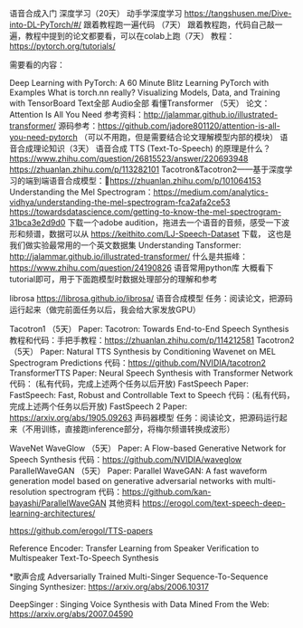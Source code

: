 语音合成入门
深度学习（20天）
动手学深度学习 https://tangshusen.me/Dive-into-DL-PyTorch/#/ 跟着教程跑一遍代码 （7天）
跟着教程跑，代码自己敲一遍，教程中提到的论文都要看，可以在colab上跑（7天）
教程：https://pytorch.org/tutorials/

需要看的内容：

Deep Learning with PyTorch: A 60 Minute Blitz
Learning PyTorch with Examples
What is torch.nn really?
Visualizing Models, Data, and Training with TensorBoard
Text全部
Audio全部
看懂Transformer （5天）
论文：Attention Is All You Need
参考资料：http://jalammar.github.io/illustrated-transformer/
源码参考：https://github.com/jadore801120/attention-is-all-you-need-pytorch （可以不用跑，但是需要结合论文理解模型内部的模块）
语音合成理论知识（3天）
语音合成 TTS (Text-To-Speech) 的原理是什么？
https://www.zhihu.com/question/26815523/answer/220693948
https://zhuanlan.zhihu.com/p/113282101
Tacotron&Tacotron2——基于深度学习的端到端语音合成模型：https://zhuanlan.zhihu.com/p/101064153
Understanding the Mel Spectrogram：https://medium.com/analytics-vidhya/understanding-the-mel-spectrogram-fca2afa2ce53
https://towardsdatascience.com/getting-to-know-the-mel-spectrogram-31bca3e2d9d0
下载一个adobe audition，拖进去一个语音的音频，感受一下波形和频谱，数据可以从 https://keithito.com/LJ-Speech-Dataset 下载， 这也是我们做实验最常用的一个英文数据集
Understanding Tansformer: http://jalammar.github.io/illustrated-transformer/
什么是共振峰：https://www.zhihu.com/question/24190826
语音常用python库
大概看下tutorial即可，用于下面跑模型时数据处理部分的理解和参考

librosa https://librosa.github.io/librosa/
语音合成模型
任务：阅读论文，把源码运行起来（做完前面任务以后，我会给大家发放GPU）

Tacotron1 （5天）
Paper: Tacotron: Towards End-to-End Speech Synthesis
教程和代码：手把手教程：https://zhuanlan.zhihu.com/p/114212581
Tacotron2 （5天）
Paper: Natural TTS Synthesis by Conditioning Wavenet on MEL Spectrogram Predictions
代码：https://github.com/NVIDIA/tacotron2
TransformerTTS
Paper: Neural Speech Synthesis with Transformer Network
代码： (私有代码，完成上述两个任务以后开放)
FastSpeech
Paper: FastSpeech: Fast, Robust and Controllable Text to Speech
代码：(私有代码，完成上述两个任务以后开放)
FastSpeech 2
Paper: https://arxiv.org/abs/1905.09263
声码器模型
任务：阅读论文，把源码运行起来（不用训练，直接跑inference部分，将梅尔频谱转换成波形）

WaveNet
WaveGlow （5天）
Paper: A Flow-based Generative Network for Speech Synthesis
代码：https://github.com/NVIDIA/waveglow
ParallelWaveGAN （5天）
Paper: Parallel WaveGAN: A fast waveform generation model based on generative adversarial networks with multi-resolution spectrogram
代码：https://github.com/kan-bayashi/ParallelWaveGAN
其他资料
https://erogol.com/text-speech-deep-learning-architectures/

https://github.com/erogol/TTS-papers

Reference Encoder: Transfer Learning from Speaker Verification to Multispeaker Text-To-Speech Synthesis



*歌声合成
Adversarially Trained Multi-Singer Sequence-To-Sequence Singing Synthesizer: https://arxiv.org/abs/2006.10317

DeepSinger : Singing Voice Synthesis with Data Mined From the Web: https://arxiv.org/abs/2007.04590



